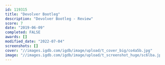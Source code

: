 ```yaml
---
id: 119315
title: "Devolver Bootleg"
description: "Devolver Bootleg - Review"
score: 7
date: "2019-06-09"
completed: FALSE
awards: []
modified_date: "2022-07-04"
screenshots: []
cover: "//images.igdb.com/igdb/image/upload/t_cover_big/co4a5b.jpg"
image: "//images.igdb.com/igdb/image/upload/t_screenshot_huge/sc6lba.jpg"
---
```

